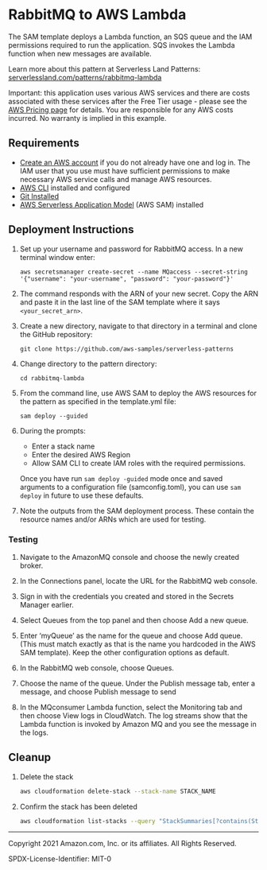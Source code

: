 # RabbitMQ to AWS Lambda

The SAM template deploys a Lambda function, an SQS queue and the IAM permissions required to run the application. SQS invokes the Lambda function when new messages are available.

Learn more about this pattern at Serverless Land Patterns: [serverlessland.com/patterns/rabbitmq-lambda](https://serverlessland.com/patterns/rabbitmq-lambda)

Important: this application uses various AWS services and there are costs associated with these services after the Free Tier usage - please see the [AWS Pricing page](https://aws.amazon.com/pricing/) for details. You are responsible for any AWS costs incurred. No warranty is implied in this example.

## Requirements

* [Create an AWS account](https://portal.aws.amazon.com/gp/aws/developer/registration/index.html) if you do not already have one and log in. The IAM user that you use must have sufficient permissions to make necessary AWS service calls and manage AWS resources.
* [AWS CLI](https://docs.aws.amazon.com/cli/latest/userguide/install-cliv2.html) installed and configured
* [Git Installed](https://git-scm.com/book/en/v2/Getting-Started-Installing-Git)
* [AWS Serverless Application Model](https://docs.aws.amazon.com/serverless-application-model/latest/developerguide/serverless-sam-cli-install.html) (AWS SAM) installed

## Deployment Instructions

1. Set up your username and password for RabbitMQ access. In a new terminal window enter:
    ```
    aws secretsmanager create-secret --name MQaccess --secret-string '{"username": "your-username", "password": "your-password"}'
    ```
1. The command responds with the ARN of your new secret. Copy the ARN and paste it in the last line of the SAM template where it says `<your_secret_arn>`.

1. Create a new directory, navigate to that directory in a terminal and clone the GitHub repository:
    ``` 
    git clone https://github.com/aws-samples/serverless-patterns
    ```
1. Change directory to the pattern directory:
    ```
    cd rabbitmq-lambda
    ```
1. From the command line, use AWS SAM to deploy the AWS resources for the pattern as specified in the template.yml file:
    ```
    sam deploy --guided
    ```
1. During the prompts:
    * Enter a stack name
    * Enter the desired AWS Region
    * Allow SAM CLI to create IAM roles with the required permissions.

    Once you have run `sam deploy -guided` mode once and saved arguments to a configuration file (samconfig.toml), you can use `sam deploy` in future to use these defaults.

1. Note the outputs from the SAM deployment process. These contain the resource names and/or ARNs which are used for testing.
   

### Testing

1. Navigate to the AmazonMQ console and choose the newly created broker. 

1. In the Connections panel, locate the URL for the RabbitMQ web console.

1. Sign in with the credentials you created and stored in the Secrets Manager earlier.

1. Select Queues from the top panel and then choose Add a new queue.

1. Enter ‘myQueue’ as the name for the queue and choose Add queue. (This must match exactly as that is the name you hardcoded in the AWS SAM template). Keep the other configuration options as default.

1. In the RabbitMQ web console, choose Queues.

1. Choose the name of the queue. Under the Publish message tab, enter a message, and choose Publish message to send

1. In the MQconsumer Lambda function, select the Monitoring tab and then choose View logs in CloudWatch. The log streams show that the Lambda function is invoked by Amazon MQ and you see the message in the logs.

## Cleanup
 
1. Delete the stack
    ```bash
    aws cloudformation delete-stack --stack-name STACK_NAME
    ```
1. Confirm the stack has been deleted
    ```bash
    aws cloudformation list-stacks --query "StackSummaries[?contains(StackName,'STACK_NAME')].StackStatus"
    ```
----
Copyright 2021 Amazon.com, Inc. or its affiliates. All Rights Reserved.

SPDX-License-Identifier: MIT-0
